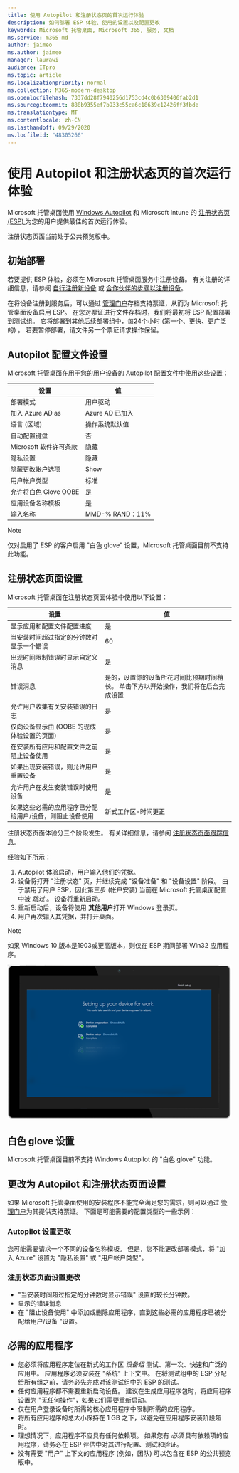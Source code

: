 ```yaml
---
title: 使用 Autopilot 和注册状态页的首次运行体验
description: 如何部署 ESP 体验、使用的设置以及配置更改
keywords: Microsoft 托管桌面, Microsoft 365, 服务, 文档
ms.service: m365-md
author: jaimeo
ms.author: jaimeo
manager: laurawi
audience: ITpro
ms.topic: article
ms.localizationpriority: normal
ms.collection: M365-modern-desktop
ms.openlocfilehash: 7337dd28f7940256d1753cd4c0b6309406fab2d1
ms.sourcegitcommit: 888b9355ef7b933c55ca6c18639c12426ff3fbde
ms.translationtype: MT
ms.contentlocale: zh-CN
ms.lasthandoff: 09/29/2020
ms.locfileid: "48305266"
---
```

# <a name="first-run-experience-with-autopilot-and-the-enrollment-status-page"></a>使用 Autopilot 和注册状态页的首次运行体验

Microsoft 托管桌面使用 [Windows Autopilot](https://docs.microsoft.com/windows/deployment/windows-autopilot/windows-autopilot) 和 Microsoft Intune 的 [注册状态页 (ESP) ](https://docs.microsoft.com/windows/deployment/windows-autopilot/enrollment-status) 为您的用户提供最佳的首次运行体验。

注册状态页面当前处于公共预览版中。

## <a name="initial-deployment"></a>初始部署

若要提供 ESP 体验，必须在 Microsoft 托管桌面服务中注册设备。 有关注册的详细信息，请参阅 [自行注册新设备](../get-started/register-devices-self.md) 或 [合作伙伴的步骤以注册设备](../get-started/register-devices-partner.md)。

在将设备注册到服务后，可以通过 [管理门户](https://portal.azure.com/)存档支持票证，从而为 Microsoft 托管桌面设备启用 ESP。 在您对票证进行文件存档时，我们将最初将 ESP 配置部署到测试组。 它将部署到其他后续部署组中，每24个小时 (第一个、更快、更广泛的) 。 若要暂停部署，请文件另一个票证请求操作保留。

## <a name="autopilot-profile-settings"></a>Autopilot 配置文件设置

Microsoft 托管桌面在用于您的用户设备的 Autopilot 配置文件中使用这些设置：


|设置  |值  |
|---------|---------|
|部署模式 |  用户驱动       |
|加入 Azure AD as     |  Azure AD 已加入       |
|语言 (区域)      | 操作系统默认值        |
|自动配置键盘     | 否        |
|Microsoft 软件许可条款     |  隐藏       |
|隐私设置     | 隐藏        |
|隐藏更改帐户选项     | Show        |
|用户帐户类型     |  标准       |
|允许将白色 Glove OOBE     |  是       |
|应用设备名称模板     | 是        |
|输入名称     | MMD-% RAND：11%        |

> [!NOTE]
> 仅对启用了 ESP 的客户启用 "白色 glove" 设置，Microsoft 托管桌面目前不支持此功能。

## <a name="enrollment-status-page-settings"></a>注册状态页面设置

Microsoft 托管桌面在注册状态页面体验中使用以下设置：


|设置  |值  |
|---------|---------|
|显示应用和配置文件配置进度     | 是        |
|当安装时间超过指定的分钟数时显示一个错误     |  60       |
|出现时间限制错误时显示自定义消息     |  是       |
|错误消息     | 是的，设置你的设备所花时间比预期时间稍长。 单击下方以开始操作，我们将在后台完成设置        |
|允许用户收集有关安装错误的日志     |  是       |
|仅向设备显示由 (OOBE 的现成体验设置的页面)      | 是        |
|在安装所有应用和配置文件之前阻止设备使用     |  是       |
|如果出现安装错误，则允许用户重置设备     |  是       |
|允许用户在发生安装错误时使用设备     |  是       |
|如果这些必需的应用程序已分配给用户/设备，则阻止设备使用     |  新式工作区-时间更正       |



注册状态页面体验分三个阶段发生。 有关详细信息，请参阅 [注册状态页面跟踪信息](https://docs.microsoft.com/mem/intune/enrollment/windows-enrollment-status#enrollment-status-page-tracking-information)。

经验如下所示：

1. Autopilot 体验启动，用户输入他们的凭据。
2. 设备将打开 "注册状态" 页，并继续完成 "设备准备" 和 "设备设置" 阶段。 由于禁用了用户 ESP，因此第三步 (帐户安装) 当前在 Microsoft 托管桌面配置中被 *跳过* 。 设备将重新启动。
3. 重新启动后，设备将使用 **其他用户**打开 Windows 登录页。
4. 用户再次输入其凭据，并打开桌面。

> [!NOTE]
> 如果 Windows 10 版本是1903或更高版本，则仅在 ESP 期间部署 Win32 应用程序。

![Autopilot 安装程序的起始页，显示 "设备准备" 和 "设备安装" 阶段。](../../media/mmd-autopilot-screenshot.png)

## <a name="white-glove-provisioning"></a>白色 glove 设置

Microsoft 托管桌面目前不支持 Windows Autopilot 的 "白色 glove" 功能。

## <a name="change-to-autopilot-and-enrollment-status-page-settings"></a>更改为 Autopilot 和注册状态页面设置

如果 Microsoft 托管桌面使用的安装程序不能完全满足您的需求，则可以通过 [管理门户](https://portal.azure.com/)为其提供支持票证。 下面是可能需要的配置类型的一些示例：

### <a name="autopilot-settings-change"></a>Autopilot 设置更改

您可能需要请求一个不同的设备名称模板。 但是，您不能更改部署模式，将 "加入 Azure" 设置为 "隐私设置" 或 "用户帐户类型"。

### <a name="enrollment-status-page-settings-change"></a>注册状态页面设置更改

- "当安装时间超过指定的分钟数时显示错误" 设置的较长分钟数。
- 显示的错误消息
- 在 "阻止设备使用" 中添加或删除应用程序，直到这些必需的应用程序已被分配给用户/设备 "设置。

## <a name="required-applications"></a>必需的应用程序

- 您必须将应用程序定位在新式的工作区 *设备组* 测试、第一次、快速和广泛的应用中。 应用程序必须安装在 "系统" 上下文中。 在将测试组中的 ESP 分配给所有组之前，请务必先完成对该测试组中的 ESP 的测试。
- 任何应用程序都不需要重新启动设备。 建议在生成应用程序包时，将应用程序设置为 "无任何操作"，如果它们需要重新启动。
- 仅在用户登录设备时所需的核心应用程序中限制所需的应用程序。
- 将所有应用程序的总大小保持在 1 GB 之下，以避免在应用程序安装阶段超时。
- 理想情况下，应用程序不应具有任何依赖项。 如果您有 *必须* 具有依赖项的应用程序，请务必在 ESP 评估中对其进行配置、测试和验证。
- 没有需要 "用户" 上下文的应用程序 (例如，团队) 可以包含在 ESP 的公共预览版中。
